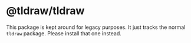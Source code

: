 # @tldraw/tldraw

This package is kept around for legacy purposes. It just tracks the normal `tldraw` package. Please install that one instead.
